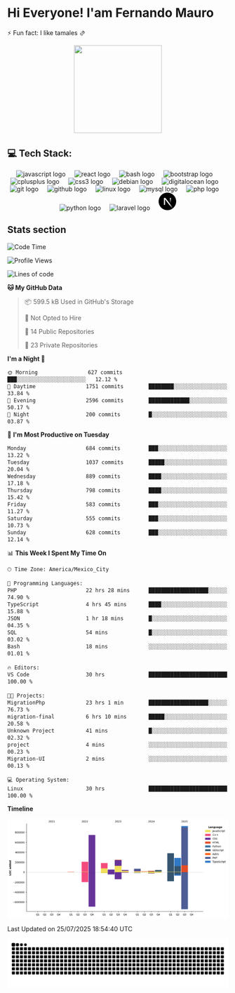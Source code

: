 <h1>Hi Everyone! I'am Fernando Mauro </h1>
<p>⚡ Fun fact: I like tamales 🫔</p>

<div align="center">
  <img height="200" width="200" src="https://c.tenor.com/D9bWSaEUuwoAAAAC/tenor.gif"  />
</div>

## 💻 Tech Stack:
<div align="center">
  <img src="https://cdn.jsdelivr.net/gh/devicons/devicon/icons/javascript/javascript-original.svg" height="40" width="40" alt="javascript logo"  />
  <img width="12" />
  <img src="https://cdn.jsdelivr.net/gh/devicons/devicon/icons/react/react-original.svg" height="40" width="40" alt="react logo"  />
  <img width="12" />
  <img src="https://cdn.jsdelivr.net/gh/devicons/devicon/icons/bash/bash-original.svg" height="40" width="40" alt="bash logo"  />
  <img width="12" />
  <img src="https://cdn.jsdelivr.net/gh/devicons/devicon/icons/bootstrap/bootstrap-original.svg" height="40" width="40" alt="bootstrap logo"  />
  <img width="12" />
  <img src="https://cdn.jsdelivr.net/gh/devicons/devicon/icons/cplusplus/cplusplus-original.svg" height="40" width="40" alt="cplusplus logo"  />
  <img width="12" />
  <img src="https://cdn.jsdelivr.net/gh/devicons/devicon/icons/css3/css3-original.svg" height="40" width="40" alt="css3 logo"  />
  <img width="12" />
  <img src="https://cdn.jsdelivr.net/gh/devicons/devicon/icons/debian/debian-original.svg" height="40" width="40" alt="debian logo"  />
  <img width="12" />
  <img src="https://cdn.jsdelivr.net/gh/devicons/devicon/icons/digitalocean/digitalocean-original.svg" height="40" width="40" alt="digitalocean logo"  />
  <img width="12" />
  <img src="https://cdn.jsdelivr.net/gh/devicons/devicon/icons/git/git-original.svg" height="40" width="40" alt="git logo"  />
  <img width="12" />
  <img src="https://cdn.jsdelivr.net/gh/devicons/devicon/icons/github/github-original.svg" height="40" width="40" alt="github logo"  />
  <img width="12" />
  <img src="https://cdn.jsdelivr.net/gh/devicons/devicon/icons/linux/linux-original.svg" height="40" width="40" alt="linux logo"  />
  <img width="12" />
  <img src="https://cdn.jsdelivr.net/gh/devicons/devicon/icons/mysql/mysql-original.svg" height="40" width="40" alt="mysql logo"  />
  <img width="12" />
  <img src="https://cdn.jsdelivr.net/gh/devicons/devicon/icons/php/php-original.svg" height="40" width="40" alt="php logo"  />
  <img width="12" />
  <img src="https://cdn.jsdelivr.net/gh/devicons/devicon/icons/python/python-original.svg" height="40" width="40" alt="python logo"  />
  <img width="12" />
  <img src="https://upload.wikimedia.org/wikipedia/commons/thumb/9/9a/Laravel.svg/50px-Laravel.svg.png" height="40" width="40" alt="laravel logo"  />
  <img width="12" />
  <img src="https://raw.githubusercontent.com/devicons/devicon/ca28c779441053191ff11710fe24a9e6c23690d6/icons/nextjs/nextjs-original.svg" height="40" width="40" alt="Next js logo"  />
</div>

## Stats section
<!--START_SECTION:waka-->
![Code Time](http://img.shields.io/badge/Code%20Time-1%2C441%20hrs%2050%20mins-blue)

![Profile Views](http://img.shields.io/badge/Profile%20Views-0-blue)

![Lines of code](https://img.shields.io/badge/From%20Hello%20World%20I%27ve%20Written-3.2%20million%20lines%20of%20code-blue)

**🐱 My GitHub Data** 

> 📦 599.5 kB Used in GitHub's Storage 
 > 
> 🚫 Not Opted to Hire
 > 
> 📜 14 Public Repositories 
 > 
> 🔑 23 Private Repositories 
 > 
**I'm a Night 🦉** 

```text
🌞 Morning                627 commits         ███░░░░░░░░░░░░░░░░░░░░░░   12.12 % 
🌆 Daytime                1751 commits        ████████░░░░░░░░░░░░░░░░░   33.84 % 
🌃 Evening                2596 commits        █████████████░░░░░░░░░░░░   50.17 % 
🌙 Night                  200 commits         █░░░░░░░░░░░░░░░░░░░░░░░░   03.87 % 
```
📅 **I'm Most Productive on Tuesday** 

```text
Monday                   684 commits         ███░░░░░░░░░░░░░░░░░░░░░░   13.22 % 
Tuesday                  1037 commits        █████░░░░░░░░░░░░░░░░░░░░   20.04 % 
Wednesday                889 commits         ████░░░░░░░░░░░░░░░░░░░░░   17.18 % 
Thursday                 798 commits         ████░░░░░░░░░░░░░░░░░░░░░   15.42 % 
Friday                   583 commits         ███░░░░░░░░░░░░░░░░░░░░░░   11.27 % 
Saturday                 555 commits         ███░░░░░░░░░░░░░░░░░░░░░░   10.73 % 
Sunday                   628 commits         ███░░░░░░░░░░░░░░░░░░░░░░   12.14 % 
```


📊 **This Week I Spent My Time On** 

```text
🕑︎ Time Zone: America/Mexico_City

💬 Programming Languages: 
PHP                      22 hrs 28 mins      ███████████████████░░░░░░   74.90 % 
TypeScript               4 hrs 45 mins       ████░░░░░░░░░░░░░░░░░░░░░   15.88 % 
JSON                     1 hr 18 mins        █░░░░░░░░░░░░░░░░░░░░░░░░   04.35 % 
SQL                      54 mins             █░░░░░░░░░░░░░░░░░░░░░░░░   03.02 % 
Bash                     18 mins             ░░░░░░░░░░░░░░░░░░░░░░░░░   01.01 % 

🔥 Editors: 
VS Code                  30 hrs              █████████████████████████   100.00 % 

🐱‍💻 Projects: 
MigrationPhp             23 hrs 1 min        ███████████████████░░░░░░   76.73 % 
migration-final          6 hrs 10 mins       █████░░░░░░░░░░░░░░░░░░░░   20.58 % 
Unknown Project          41 mins             █░░░░░░░░░░░░░░░░░░░░░░░░   02.32 % 
project                  4 mins              ░░░░░░░░░░░░░░░░░░░░░░░░░   00.23 % 
Migration-UI             2 mins              ░░░░░░░░░░░░░░░░░░░░░░░░░   00.13 % 

💻 Operating System: 
Linux                    30 hrs              █████████████████████████   100.00 % 
```

**Timeline**

![Lines of Code chart](https://raw.githubusercontent.com/Fernando-Mauro/Fernando-Mauro/master/assets/bar_graph.png)


 Last Updated on 25/07/2025 18:54:40 UTC
<!--END_SECTION:waka-->

<img src="https://raw.githubusercontent.com/fernando-mauro/fernando-mauro/output/snake.svg" alt="Snake animation" />
